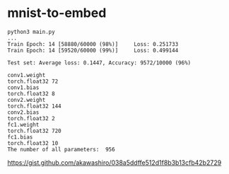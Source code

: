 # mnist-to-embed

```
python3 main.py
...
Train Epoch: 14 [58880/60000 (98%)]     Loss: 0.251733
Train Epoch: 14 [59520/60000 (99%)]     Loss: 0.499144

Test set: Average loss: 0.1447, Accuracy: 9572/10000 (96%)

conv1.weight
torch.float32 72
conv1.bias
torch.float32 8
conv2.weight
torch.float32 144
conv2.bias
torch.float32 2
fc1.weight
torch.float32 720
fc1.bias
torch.float32 10
The number of all parameters:  956
```

https://gist.github.com/akawashiro/038a5ddffe512d1f8b3b13cfb42b2729
